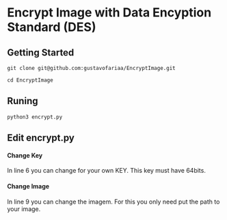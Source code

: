 # Encrypt Image with Data Encyption Standard (DES)

## Getting Started
```
git clone git@github.com:gustavofariaa/EncryptImage.git
```
```
cd EncryptImage
```
## Runing
```
python3 encrypt.py
```
## Edit encrypt.py
#### Change Key
In line 6 you can change for your own KEY. This key must have 64bits.

#### Change Image
In line 9 you can change the imagem. For this you only need put the path to your image.
